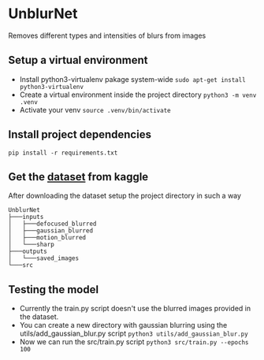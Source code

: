 # UnblurNet
Removes different types and intensities of blurs from images

## Setup a virtual environment
- Install python3-virtualenv pakage system-wide
  `sudo apt-get install python3-virtualenv`
- Create a virtual environment inside the project directory
  `python3 -m venv .venv`
- Activate your venv
  `source .venv/bin/activate`

## Install project dependencies
  `pip install -r requirements.txt`

## Get the [dataset](https://www.kaggle.com/kwentar/blur-dataset) from kaggle
  After downloading the dataset setup the project directory in such a way
  ```
  UnblurNet
  ├───inputs
  │   ├───defocused_blurred
  │   ├───gaussian_blurred
  │   ├───motion_blurred
  │   └───sharp
  ├───outputs
  │   └───saved_images
  └───src
  ```

## Testing the model
- Currently the train.py script doesn't use the blurred images provided in the dataset.
- You can create a new directory with gaussian blurring using the utils/add_gaussian_blur.py script
  `python3 utils/add_gaussian_blur.py`
- Now we can run the src/train.py script
  `python3 src/train.py --epochs 100`
 
